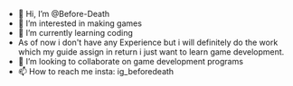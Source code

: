 - 👋 Hi, I’m @Before-Death
- 👀 I’m interested in making games
- 🌱 I’m currently learning coding 
- As of now i don't have any Experience but i will definitely do the work which my guide assign in return i just want to learn game development.
- 💞️ I’m looking to collaborate on game development programs
- 📫 How to reach me insta: ig_beforedeath

<!---
Before-Death/Before-Death is a ✨ special ✨ repository because its `README.md` (this file) appears on your GitHub profile.
You can click the Preview link to take a look at your changes.
--->
